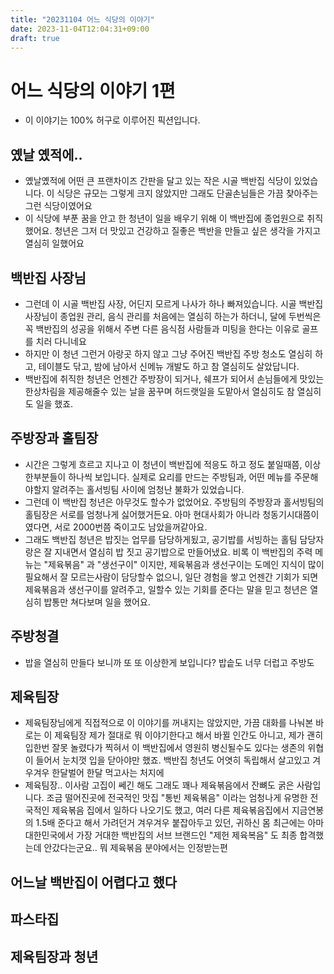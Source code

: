 ```yaml
---
title: "20231104 어느 식당의 이야기"
date: 2023-11-04T12:04:31+09:00
draft: true
---
```


# 어느 식당의 이야기 1편
- 이 이야기는 100% 허구로 이루어진 픽션입니다.

## 옜날 옜적에..
- 옜날옜적에 어떤 큰 프랜차이즈 간판을 달고 있는 작은 시골 백반집 식당이 있었습니다. 이 식당은 규모는 그렇게 크지 않았지만 그래도 단골손님들은 가끔 찾아주는 그런 식당이였어요
- 이 식당에 부푼 꿈을 안고 한 청년이 일을 배우기 위해 이 백반집에 종업원으로 취직했어요. 청년은 그저 더 맛있고 건강하고 질좋은 백반을 만들고 싶은 생각을 가지고 열심히 일했어요

## 백반집 사장님
- 그런데 이 시골 백반집 사장, 어딘지 모르게 나사가 하나 빠져있습니다. 시골 백반집 사장님이 종업원 관리, 음식 관리를 처음에는 열심히 하는가 하더니, 달에 두번씩은 꼭 백반집의 성공을 위해서 주변 다른 음식점 사람들과 미팅을 한다는 이유로 골프를 치러 다니네요
- 하지만 이 청년 그런거 아랑곳 하지 않고 그냥 주어진 백반집 주방 청소도 열심히 하고, 테이블도 닦고, 밤에 남아서 신메뉴 개발도 하고 참 열심히도 살았답니다.
- 백반집에 취직한 청년은 언젠간 주방장이 되거나, 쉐프가 되어서 손님들에게 맛있는 한상차림을 제공해줄수 있는 날을 꿈꾸며 허드랫일을 도맡아서 열심히도 참 열심히도 일을 했죠. 

## 주방장과 홀팀장
- 시간은 그렇게 흐르고 지나고 이 청년이 백반집에 적응도 하고 정도 붙일때쯤, 이상한부분들이 하나씩 보입니다. 실제로 요리를 만드는 주방팀과, 어떤 메뉴를 주문해야할지 알려주는 홀서빙팀 사이에 엄청난 불화가 있었습니다. 
- 그런데 이 백반집 청년은 아무것도 할수가 없었어요. 주방팀의 주방장과 홀서빙팀의 홀팀장은 서로를 엄청나게 싫어했거든요. 아마 현대사회가 아니라 청동기시대쯤이였다면, 서로 2000번쯤 죽이고도 남았을꺼같아요.
- 그래도 백반집 청년은 밥짓는 업무를 담당하게됬고, 공기밥를 서빙하는 홀팀 담당자랑은 잘 지내면서 열심히 밥 짓고 공기밥으로 만들어냈요. 비록 이 백반집의 주력 메뉴는 "제육볶음" 과 "생선구이" 이지만, 제육볶음과 생선구이는 도메인 지식이 많이 필요해서 잘 모르는사람이 담당할수 없으니, 일단 경험을 쌓고 언젠간 기회가 되면 제육볶음과 생선구이를 알려주고, 일할수 있는 기회를 준다는 말을 믿고 청년은 열심히 밥통만 쳐다보며 일을 했어요.

## 주방청결
- 밥을 열심히 만들다 보니까 또 또 이상한게 보입니다? 밥솥도 너무 더럽고 주방도 


## 제육팀장
- 제육팀장님에게 직접적으로 이 이야기를 꺼내지는 않았지만, 가끔 대화를 나눠본 바로는 이 제육팀장 제가 절대로 뭐 이야기한다고 해서 바뀔 인간도 아니고, 제가 괜히 입한번 잘못 놀렸다가 찍혀서 이 백반집에서 영원히 병신될수도 있다는 생존의 위협이 들어서 눈치껏 입을 닫아야만 했죠. 백반집 청년도 어엿히 독립해서 살고있고 겨우겨우 한달벌어 한달 먹고사는 처지에 
- 제육팀장.. 이사람 고집이 쎄긴 해도 그래도 꽤나 제육볶음에서 잔뼈도 굵은 사람입니다. 조금 떨어진곳에 전국적인 맛집 "통빈 제육볶음" 이라는 엄청나게 유명한 전국적인 제육볶음 집에서 일하다 나오기도 했고, 여러 다른 제육볶음집에서 지금연봉의 1.5배 준다고 해서 가려던거 겨우겨우 붙잡아두고 있던, 귀하신 몸 최근에는 아마 대한민국에서 가장 거대한 백반집의 서브 브랜드인 "제헌 제육복음" 도 최종 합격했는데 안갔다는군요.. 뭐 제육볶음 분야에서는 인정받는편



## 어느날 백반집이 어렵다고 했다

## 파스타집

## 제육팀장과 청년

